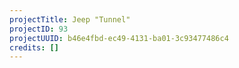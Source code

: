```yaml
---
projectTitle: Jeep "Tunnel"
projectID: 93
projectUUID: b46e4fbd-ec49-4131-ba01-3c93477486c4
credits: []
---
```

